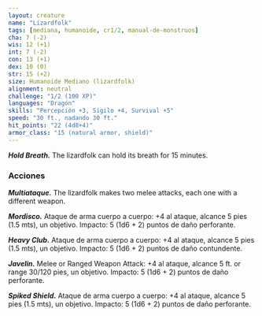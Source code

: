 ```yaml
---
layout: creature
name: "Lizardfolk"
tags: [mediana, humanoide, cr1/2, manual-de-monstruos]
cha: 7 (-2)
wis: 12 (+1)
int: 7 (-2)
con: 13 (+1)
dex: 10 (0)
str: 15 (+2)
size: Humanoide Mediano (lizardfolk)
alignment: neutral
challenge: "1/2 (100 XP)"
languages: "Dragón"
skills: "Percepción +3, Sigilo +4, Survival +5"
speed: "30 ft., nadando 30 ft."
hit_points: "22 (4d8+4)"
armor_class: "15 (natural armor, shield)"
---
```


***Hold Breath.*** The lizardfolk can hold its breath for 15 minutes.

### Acciones

***Multiataque.*** The lizardfolk makes two melee attacks, each one with a different weapon.

***Mordisco.*** Ataque de arma cuerpo a cuerpo: +4 al ataque, alcance 5 pies (1.5 mts), un objetivo. Impacto: 5 (1d6 + 2) puntos de daño perforante.

***Heavy Club.*** Ataque de arma cuerpo a cuerpo: +4 al ataque, alcance 5 pies (1.5 mts), un objetivo. Impacto: 5 (1d6 + 2) puntos de daño contundente.

***Javelin.*** Melee or Ranged Weapon Attack: +4 al ataque, alcance 5 ft. or range 30/120 pies, un objetivo. Impacto: 5 (1d6 + 2) puntos de daño perforante.

***Spiked Shield.*** Ataque de arma cuerpo a cuerpo: +4 al ataque, alcance 5 pies (1.5 mts), un objetivo. Impacto: 5 (1d6 + 2) puntos de daño perforante.